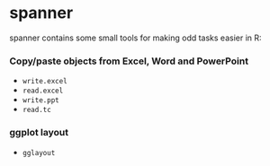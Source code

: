 # spanner

spanner contains some small tools for making odd tasks easier in R:

### Copy/paste objects from Excel, Word and PowerPoint

* `write.excel`
* `read.excel`
* `write.ppt`
* `read.tc`

### ggplot layout

* `gglayout`
